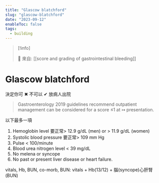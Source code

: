 ```yaml
---
title: "Glascow blatchford"
slug: "glascow-blatchford"
date: "2023-09-12"
enableToc: false
tags:
  - building
---
```


> [!info]
>
> 🌱 來自: [[score and grading of gastrointestinal bleeding]]

# Glascow blatchford

決定你可 ✖ 不可以 ✔ 放病人出院

> Gastroenterology 2019 guidelines recommend outpatient management can be considered for a score ≤1 at ↣ presentation.

以下最多一項

1. Hemoglobin level 要正常> 12.9 g/dL (men) or > 11.9 g/dL (women)
2. Systolic blood pressure 要正常> 109 mm Hg
3. Pulse < 100/minute
4. Blood urea nitrogen level < 39 mg/dL
5. No melena or syncope
6. No past or present liver disease or heart failure.

vitals, Hb, BUN, co-morb, BUN: vitals + Hb(13/12) + 腦(syncope)心肝腎(BUN)
